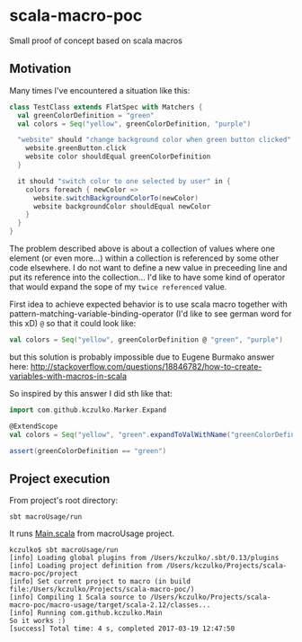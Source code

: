 # scala-macro-poc
Small proof of concept based on scala macros

## Motivation

Many times I've encountered a situation like this:

```scala
class TestClass extends FlatSpec with Matchers {
  val greenColorDefinition = "green"
  val colors = Seq("yellow", greenColorDefinition, "purple")

  "website" should "change background color when green button clicked" in {
    website.greenButton.click
    website color shouldEqual greenColorDefinition
  }

  it should "switch color to one selected by user" in {
    colors foreach { newColor =>
      website.switchBackgroundColorTo(newColor)
      website backgroundColor shouldEqual newColor
    }
  }
}
```

The problem described above is about a collection of values where one element (or even more...) within a collection is referenced by some other code elsewhere. I do not want to define a new value in preceeding line and put its reference into the collection... I'd like to have some kind of operator that would expand the sope of my `twice referenced` value.

First idea to achieve expected behavior is to use scala macro together with pattern-matching-variable-binding-operator (I'd like to see german word for this xD) `@` so that it could look like:

```scala
val colors = Seq("yellow", greenColorDefinition @ "green", "purple")
```

but this solution is probably impossible due to Eugene Burmako answer here:
http://stackoverflow.com/questions/18846782/how-to-create-variables-with-macros-in-scala

So inspired by this answer I did sth like that:

```scala
import com.github.kczulko.Marker.Expand

@ExtendScope
val colors = Seq("yellow", "green".expandToValWithName("greenColorDefinition"), "purple")

assert(greenColorDefinition == "green")
```

## Project execution

From project's root directory:
```
sbt macroUsage/run
```

It runs [Main.scala](macro-usage/src/main/scala/com/github/kczulko/Main.scala) from macroUsage project.

```
kczulko$ sbt macroUsage/run
[info] Loading global plugins from /Users/kczulko/.sbt/0.13/plugins
[info] Loading project definition from /Users/kczulko/Projects/scala-macro-poc/project
[info] Set current project to macro (in build file:/Users/kczulko/Projects/scala-macro-poc/)
[info] Compiling 1 Scala source to /Users/kczulko/Projects/scala-macro-poc/macro-usage/target/scala-2.12/classes...
[info] Running com.github.kczulko.Main
So it works :)
[success] Total time: 4 s, completed 2017-03-19 12:47:50
```
